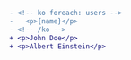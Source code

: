 <!-- prettier-ignore -->
```diff
- <!-- ko foreach: users -->
-   <p>{name}</p>
- <!-- /ko -->
+ <p>John Doe</p>
+ <p>Albert Einstein</p>
```
